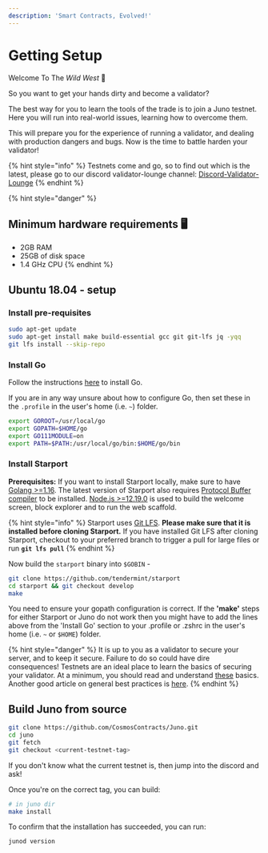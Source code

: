 ```yaml
---
description: 'Smart Contracts, Evolved!'
---
```


# Getting Setup

Welcome To The _Wild West_ 🤠

So you want to get your hands dirty and become a validator?

The best way for you to learn the tools of the trade is to join a Juno testnet. Here you will run into real-world issues, learning how to overcome them. 

This will prepare you for the experience of running a validator, and dealing with production dangers and bugs. Now is the time to battle harden your validator!

{% hint style="info" %}
Testnets come and go, so to find out which is the latest, please go to our discord validator-lounge channel: [Discord-Validator-Lounge](https://discord.gg/QcWPfK4gJ2%20)
{% endhint %}

{% hint style="danger" %}
## Minimum hardware requirements 🖥

* 2GB RAM
* 25GB of disk space
* 1.4 GHz CPU
{% endhint %}

## Ubuntu 18.04 - setup

### Install pre-requisites

```bash
sudo apt-get update
sudo apt-get install make build-essential gcc git git-lfs jq -yqq 
git lfs install --skip-repo
```

### Install Go

Follow the instructions [here](https://golang.org/doc/install) to install Go.

If you are in any way unsure about how to configure Go, then set these in the `.profile` in the user's home \(i.e. `~`\) folder.

```bash
export GOROOT=/usr/local/go
export GOPATH=$HOME/go
export GO111MODULE=on
export PATH=$PATH:/usr/local/go/bin:$HOME/go/bin
```

### Install Starport

**Prerequisites:** If you want to install Starport locally, make sure to have [Golang &gt;=1.16](https://golang.org/). The latest version of Starport also requires [Protocol Buffer compiler](https://grpc.io/docs/protoc-installation/) to be installed. [Node.js &gt;=12.19.0](https://nodejs.org/) is used to build the welcome screen, block explorer and to run the web scaffold.

{% hint style="info" %}
Starport uses [Git LFS](https://git-lfs.github.com/). **Please make sure that it is installed before cloning Starport.** If you have installed Git LFS after cloning Starport, checkout to your preferred branch to trigger a pull for large files or run **`git lfs pull`**
{% endhint %}

Now build the `starport` binary into `$GOBIN` -

```bash
git clone https://github.com/tendermint/starport
cd starport && git checkout develop
make
```

You need to ensure your gopath configuration is correct. If the **'make'** steps for either Starport or Juno do not work then you might have to add the lines above from the 'Install Go' section to your .profile or .zshrc in the user's home \(i.e. `~` or `$HOME`\) folder.

{% hint style="danger" %}
It is up to you as a validator to secure your server, and to keep it secure. Failure to do so could have dire consequences! Testnets are an ideal place to learn the basics of securing your validator. At a minimum, you should read and understand [these](https://hub.cosmos.network/main/validators/security.html) basics. Another good article on general best practices is [here](https://www.digitalocean.com/community/tutorials/recommended-security-measures-to-protect-your-servers).
{% endhint %}

## Build Juno from source

```bash
git clone https://github.com/CosmosContracts/Juno.git
cd juno
git fetch
git checkout <current-testnet-tag>
```

If you don't know what the current testnet is, then jump into the discord and ask!

Once you're on the correct tag, you can build:

```bash
# in juno dir
make install
```

To confirm that the installation has succeeded, you can run:

```bash
junod version
```


